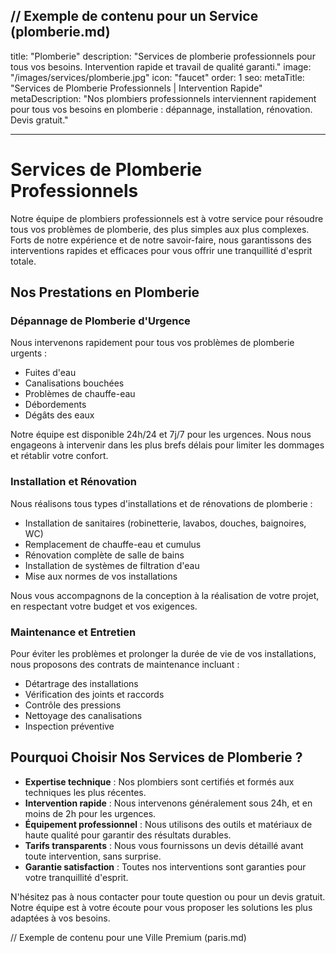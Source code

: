 ## // Exemple de contenu pour un Service (plomberie.md)

title: "Plomberie"
description: "Services de plomberie professionnels pour tous vos besoins. Intervention rapide et travail de qualité garanti."
image: "/images/services/plomberie.jpg"
icon: "faucet"
order: 1
seo:
metaTitle: "Services de Plomberie Professionnels | Intervention Rapide"
metaDescription: "Nos plombiers professionnels interviennent rapidement pour tous vos besoins en plomberie : dépannage, installation, rénovation. Devis gratuit."

---

# Services de Plomberie Professionnels

Notre équipe de plombiers professionnels est à votre service pour résoudre tous vos problèmes de plomberie, des plus simples aux plus complexes. Forts de notre expérience et de notre savoir-faire, nous garantissons des interventions rapides et efficaces pour vous offrir une tranquillité d'esprit totale.

## Nos Prestations en Plomberie

### Dépannage de Plomberie d'Urgence

Nous intervenons rapidement pour tous vos problèmes de plomberie urgents :

- Fuites d'eau
- Canalisations bouchées
- Problèmes de chauffe-eau
- Débordements
- Dégâts des eaux

Notre équipe est disponible 24h/24 et 7j/7 pour les urgences. Nous nous engageons à intervenir dans les plus brefs délais pour limiter les dommages et rétablir votre confort.

### Installation et Rénovation

Nous réalisons tous types d'installations et de rénovations de plomberie :

- Installation de sanitaires (robinetterie, lavabos, douches, baignoires, WC)
- Remplacement de chauffe-eau et cumulus
- Rénovation complète de salle de bains
- Installation de systèmes de filtration d'eau
- Mise aux normes de vos installations

Nous vous accompagnons de la conception à la réalisation de votre projet, en respectant votre budget et vos exigences.

### Maintenance et Entretien

Pour éviter les problèmes et prolonger la durée de vie de vos installations, nous proposons des contrats de maintenance incluant :

- Détartrage des installations
- Vérification des joints et raccords
- Contrôle des pressions
- Nettoyage des canalisations
- Inspection préventive

## Pourquoi Choisir Nos Services de Plomberie ?

- **Expertise technique** : Nos plombiers sont certifiés et formés aux techniques les plus récentes.
- **Intervention rapide** : Nous intervenons généralement sous 24h, et en moins de 2h pour les urgences.
- **Équipement professionnel** : Nous utilisons des outils et matériaux de haute qualité pour garantir des résultats durables.
- **Tarifs transparents** : Nous vous fournissons un devis détaillé avant toute intervention, sans surprise.
- **Garantie satisfaction** : Toutes nos interventions sont garanties pour votre tranquillité d'esprit.

N'hésitez pas à nous contacter pour toute question ou pour un devis gratuit. Notre équipe est à votre écoute pour vous proposer les solutions les plus adaptées à vos besoins.

// Exemple de contenu pour une Ville Premium (paris.md)
